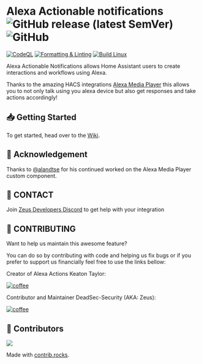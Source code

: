 # Alexa Actionable notifications ![GitHub release (latest SemVer)](https://img.shields.io/github/v/release/keatontaylor/alexa-actions?label=Release&style=flat-square) ![GitHub](https://img.shields.io/github/license/keatontaylor/alexa-actions?label=Licence&style=flat-square)

[![CodeQL](https://github.com/keatontaylor/alexa-actions/actions/workflows/codeql.yml/badge.svg)](https://github.com/keatontaylor/alexa-actions/actions/workflows/codeql.yml) [![Formatting & Linting](https://github.com/keatontaylor/alexa-actions/actions/workflows/formating_linting.yml/badge.svg)](https://github.com/keatontaylor/alexa-actions/actions/workflows/formating_linting.yml) [![Build Linux](https://github.com/keatontaylor/alexa-actions/actions/workflows/build-linux.yml/badge.svg?event=release)](https://github.com/keatontaylor/alexa-actions/actions/workflows/build-linux.yml)

Alexa Actionable Notifications allows Home Assistant users to create interactions and workflows using Alexa.

Thanks to the amazing HACS integrations [Alexa Media Player](https://github.com/custom-components/alexa_media_player/) this allows you to not only talk using you alexa device but also get responses and take actions accordingly!

## 📥 Getting Started
To get started, head over to the [Wiki](https://github.com/keatontaylor/alexa-actions/wiki).

## 🤝 Acknowledgement
Thanks to [@alandtse](https://github.com/alandtse) for his continued worked on the Alexa Media Player custom component.

## 📧 CONTACT
Join [Zeus Developers Discord](https://discord.gg/yw2DkWZKpB) to get help with your integration

## 📝 CONTRIBUTING
Want to help us maintain this awesome feature? 

You can do so by contributing with code and helping us fix bugs or if you prefer to support us financially feel free to use the links bellow:

Creator of Alexa Actions Keaton Taylor:

[![coffee](https://www.buymeacoffee.com/assets/img/custom_images/orange_img.png)](https://www.buymeacoffee.com/ogFeLZl)

Contributor and Maintainer DeadSec-Security (AKA: Zeus):

[![coffee](https://www.buymeacoffee.com/assets/img/custom_images/orange_img.png)](https://www.buymeacoffee.com/zeus500k)


## 🤝 Contributors
<a href="https://github.com/keatontaylor/alexa-actions/graphs/contributors">
  <img src="https://contrib.rocks/image?repo=keatontaylor/alexa-actions"/>
</a>

Made with [contrib.rocks](https://contrib.rocks).

